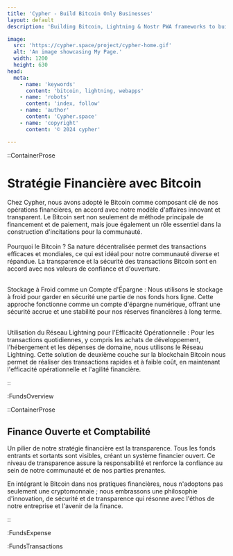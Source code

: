 ```yaml
---
title: 'Cypher - Build Bitcoin Only Businesses'
layout: default
description: 'Building Bitcoin, Lightning & Nostr PWA frameworks to build faster & better.'

image:
  src: 'https://cypher.space/project/cypher-home.gif'
  alt: 'An image showcasing My Page.'
  width: 1200
  height: 630
head:
  meta:
    - name: 'keywords'
      content: 'bitcoin, lightning, webapps'
    - name: 'robots'
      content: 'index, follow'
    - name: 'author'
      content: 'Cypher.space'
    - name: 'copyright'
      content: '© 2024 cypher'

---
```




::ContainerProse
# Stratégie Financière avec Bitcoin

Chez Cypher, nous avons adopté le Bitcoin comme composant clé de nos opérations financières, en accord avec notre modèle d'affaires innovant et transparent. Le Bitcoin sert non seulement de méthode principale de financement et de paiement, mais joue également un rôle essentiel dans la construction d'incitations pour la communauté.
<br><br>
Pourquoi le Bitcoin ? Sa nature décentralisée permet des transactions efficaces et mondiales, ce qui est idéal pour notre communauté diverse et répandue. La transparence et la sécurité des transactions Bitcoin sont en accord avec nos valeurs de confiance et d'ouverture.
<br><br>

Stockage à Froid comme un Compte d'Épargne : Nous utilisons le stockage à froid pour garder en sécurité une partie de nos fonds hors ligne. Cette approche fonctionne comme un compte d'épargne numérique, offrant une sécurité accrue et une stabilité pour nos réserves financières à long terme.
<br><br>

Utilisation du Réseau Lightning pour l'Efficacité Opérationnelle : Pour les transactions quotidiennes, y compris les achats de développement, l'hébergement et les dépenses de domaine, nous utilisons le Réseau Lightning. Cette solution de deuxième couche sur la blockchain Bitcoin nous permet de réaliser des transactions rapides et à faible coût, en maintenant l'efficacité opérationnelle et l'agilité financière.


::

:FundsOverview

::ContainerProse
## Finance Ouverte et Comptabilité

Un pilier de notre stratégie financière est la transparence. Tous les fonds entrants et sortants sont visibles, créant un système financier ouvert. Ce niveau de transparence assure la responsabilité et renforce la confiance au sein de notre communauté et de nos parties prenantes.

En intégrant le Bitcoin dans nos pratiques financières, nous n'adoptons pas seulement une cryptomonnaie ; nous embrassons une philosophie d'innovation, de sécurité et de transparence qui résonne avec l'éthos de notre entreprise et l'avenir de la finance.

::

:FundsExpense

:FundsTransactions
